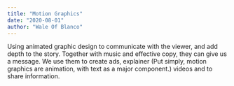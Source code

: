 ```yaml
---
title: "Motion Graphics"
date: "2020-08-01"
author: "Wale Of Blanco"
---
```

Using animated graphic design to communicate with the viewer, and add depth to the story.
Together with music and effective copy, they can give us a message. We use them to create ads, explainer 
(Put simply, motion graphics are animation, with text as a major component.) videos and to share information.